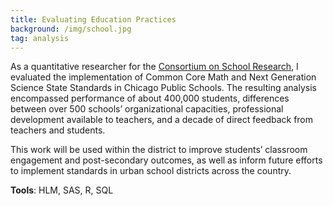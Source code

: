 ```yaml
---
title: Evaluating Education Practices 
background: /img/school.jpg 
tag: analysis 
---
```


As a quantitative researcher for the [Consortium on School Research](https://consortium.uchicago.edu/), I evaluated the implementation of Common Core Math and Next Generation Science State Standards in Chicago Public Schools. The resulting analysis encompassed performance of about 400,000 students, differences between over 500 schools’ organizational capacities, professional development available to teachers, and a decade of direct feedback from teachers and students. 

This work will be used within the district to improve students’ classroom engagement and post-secondary outcomes, as well as inform future efforts to implement standards in urban school districts across the country.

**Tools**: HLM, SAS, R, SQL 
